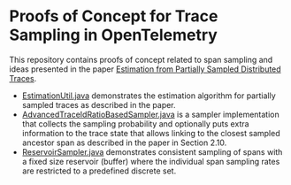 # Proofs of Concept for Trace Sampling in OpenTelemetry

This repository contains proofs of concept related to span sampling and ideas presented in the paper [Estimation from Partially Sampled Distributed Traces](https://arxiv.org/pdf/2107.07703v1.pdf).

* [EstimationUtil.java](https://github.com/dynatrace-research/opentelemetry-sampling-poc/blob/master/proof-of-concept/src/main/java/com/dynatrace/research/otelsampling/estimation/EstimationUtil.java) demonstrates the estimation algorithm for partially sampled traces as described in the paper.
* [AdvancedTraceIdRatioBasedSampler.java](https://github.com/dynatrace-research/opentelemetry-sampling-poc/blob/master/proof-of-concept/src/main/java/com/dynatrace/research/otelsampling/sampling/AdvancedTraceIdRatioBasedSampler.java) is a sampler implementation that collects the sampling probability and optionally puts extra information to the trace state that allows linking to the closest sampled ancestor span as described in the paper in Section 2.10.
* [ReservoirSampler.java](https://github.com/dynatrace-research/opentelemetry-sampling-poc/blob/master/proof-of-concept/src/main/java/com/dynatrace/research/otelsampling/sampling/ReservoirSampler.java) demonstrates consistent sampling of spans with a fixed size reservoir (buffer) where the individual span sampling rates are restricted to a predefined discrete set.
